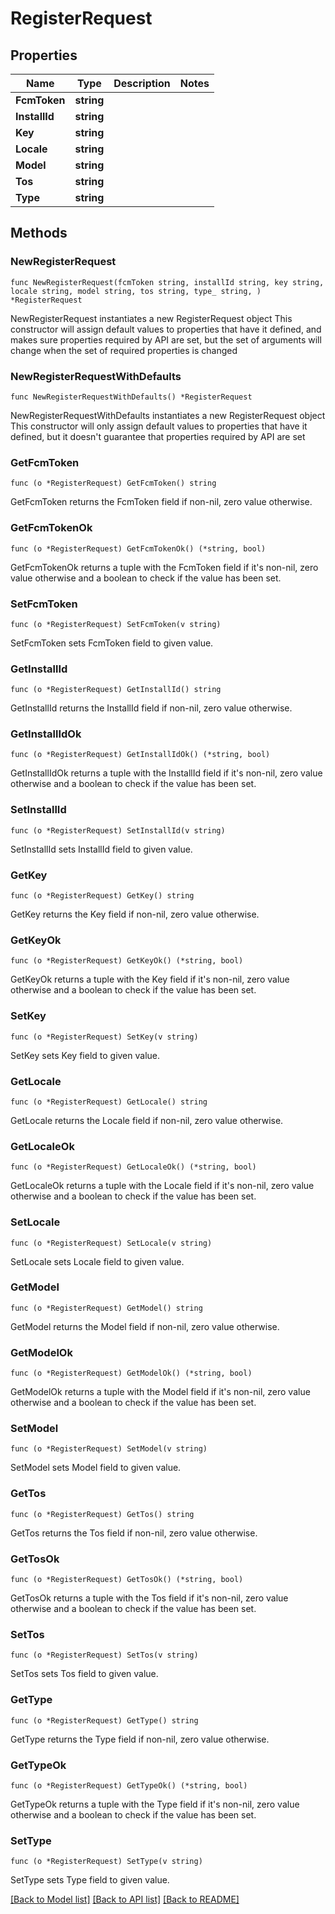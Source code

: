 # RegisterRequest

## Properties

Name | Type | Description | Notes
------------ | ------------- | ------------- | -------------
**FcmToken** | **string** |  | 
**InstallId** | **string** |  | 
**Key** | **string** |  | 
**Locale** | **string** |  | 
**Model** | **string** |  | 
**Tos** | **string** |  | 
**Type** | **string** |  | 

## Methods

### NewRegisterRequest

`func NewRegisterRequest(fcmToken string, installId string, key string, locale string, model string, tos string, type_ string, ) *RegisterRequest`

NewRegisterRequest instantiates a new RegisterRequest object
This constructor will assign default values to properties that have it defined,
and makes sure properties required by API are set, but the set of arguments
will change when the set of required properties is changed

### NewRegisterRequestWithDefaults

`func NewRegisterRequestWithDefaults() *RegisterRequest`

NewRegisterRequestWithDefaults instantiates a new RegisterRequest object
This constructor will only assign default values to properties that have it defined,
but it doesn't guarantee that properties required by API are set

### GetFcmToken

`func (o *RegisterRequest) GetFcmToken() string`

GetFcmToken returns the FcmToken field if non-nil, zero value otherwise.

### GetFcmTokenOk

`func (o *RegisterRequest) GetFcmTokenOk() (*string, bool)`

GetFcmTokenOk returns a tuple with the FcmToken field if it's non-nil, zero value otherwise
and a boolean to check if the value has been set.

### SetFcmToken

`func (o *RegisterRequest) SetFcmToken(v string)`

SetFcmToken sets FcmToken field to given value.


### GetInstallId

`func (o *RegisterRequest) GetInstallId() string`

GetInstallId returns the InstallId field if non-nil, zero value otherwise.

### GetInstallIdOk

`func (o *RegisterRequest) GetInstallIdOk() (*string, bool)`

GetInstallIdOk returns a tuple with the InstallId field if it's non-nil, zero value otherwise
and a boolean to check if the value has been set.

### SetInstallId

`func (o *RegisterRequest) SetInstallId(v string)`

SetInstallId sets InstallId field to given value.


### GetKey

`func (o *RegisterRequest) GetKey() string`

GetKey returns the Key field if non-nil, zero value otherwise.

### GetKeyOk

`func (o *RegisterRequest) GetKeyOk() (*string, bool)`

GetKeyOk returns a tuple with the Key field if it's non-nil, zero value otherwise
and a boolean to check if the value has been set.

### SetKey

`func (o *RegisterRequest) SetKey(v string)`

SetKey sets Key field to given value.


### GetLocale

`func (o *RegisterRequest) GetLocale() string`

GetLocale returns the Locale field if non-nil, zero value otherwise.

### GetLocaleOk

`func (o *RegisterRequest) GetLocaleOk() (*string, bool)`

GetLocaleOk returns a tuple with the Locale field if it's non-nil, zero value otherwise
and a boolean to check if the value has been set.

### SetLocale

`func (o *RegisterRequest) SetLocale(v string)`

SetLocale sets Locale field to given value.


### GetModel

`func (o *RegisterRequest) GetModel() string`

GetModel returns the Model field if non-nil, zero value otherwise.

### GetModelOk

`func (o *RegisterRequest) GetModelOk() (*string, bool)`

GetModelOk returns a tuple with the Model field if it's non-nil, zero value otherwise
and a boolean to check if the value has been set.

### SetModel

`func (o *RegisterRequest) SetModel(v string)`

SetModel sets Model field to given value.


### GetTos

`func (o *RegisterRequest) GetTos() string`

GetTos returns the Tos field if non-nil, zero value otherwise.

### GetTosOk

`func (o *RegisterRequest) GetTosOk() (*string, bool)`

GetTosOk returns a tuple with the Tos field if it's non-nil, zero value otherwise
and a boolean to check if the value has been set.

### SetTos

`func (o *RegisterRequest) SetTos(v string)`

SetTos sets Tos field to given value.


### GetType

`func (o *RegisterRequest) GetType() string`

GetType returns the Type field if non-nil, zero value otherwise.

### GetTypeOk

`func (o *RegisterRequest) GetTypeOk() (*string, bool)`

GetTypeOk returns a tuple with the Type field if it's non-nil, zero value otherwise
and a boolean to check if the value has been set.

### SetType

`func (o *RegisterRequest) SetType(v string)`

SetType sets Type field to given value.



[[Back to Model list]](../README.md#documentation-for-models) [[Back to API list]](../README.md#documentation-for-api-endpoints) [[Back to README]](../README.md)


